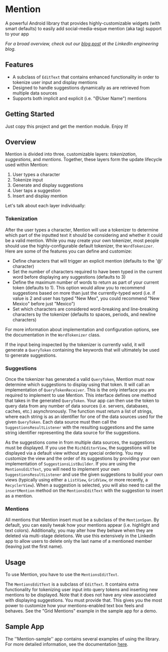 # Mention

A powerful Android library that provides highly-customizable widgets (with smart defaults) to easily add social-media-esque mention (aka tag) support to your app

*For a broad overview, check out our [blog post](http://androidorion.com) at the LinkedIn engineering blog.*

Features
--------

- A subclass of `EditText` that contains enhanced functionality in order to tokenize user input and display mentions
- Designed to handle suggestions dynamically as are retrieved from multiple data sources
- Supports both implicit and explicit (i.e. "@User Name") mentions

Getting Started
---------------

Just copy this project and get the mention module. Enjoy it!

Overview
---------------

Mention is divided into three, customizable layers: *tokenization*, *suggestions*, and *mentions*. Together, these layers form the update lifecycle used within Mention:

1. User types a character
2. Tokenize input
3. Generate and display suggestions
4. User taps a suggestion
5. Insert and display mention

Let's talk about each layer individually:

### Tokenization

After the user types a character, Mention will use a tokenizer to determine which part of the inputted text it should be considering and whether it could be a valid mention. While you may create your own tokenizer, most people should use the highly-configurable default tokenizer, the `WordTokenizer`. Here are some of the features you can define and customize:

- Define characters that will trigger an explicit mention (defaults to the '@' character)
- Set the number of characters required to have been typed in the current word before displaying any suggestions (defaults to 3)
- Define the maximum number of words to return as part of your current token (defaults to 1). This option would allow you to recommend suggestions based on more than just the currently-typed word (i.e. if value is 2 and user has typed "New Mex", you could recommend "New Mexico" before just "Mexico")
- Set which characters are considered word-breaking and line-breaking characters by the tokenizer (defaults to spaces, periods, and newline characters)

For more information about implementation and configuration options, see the documentation in the `WordTokenizer` class.

If the input being inspected by the tokenizer is currently valid, it will generate a `QueryToken` containing the keywords that will ultimately be used to generate suggestions.

### Suggestions

Once the tokenizer has generated a valid `QueryToken`, Mention must now determine which suggestions to display using that token. It will call an implementation of `QueryTokenReceiver`. This is the only interface you are required to implement to use Mention. This interface defines one method that takes in the generated `QueryToken`. Your app can then use the token to query data from any number of data sources (i.e. servers, databases, caches, etc.) asynchronously. The function must return a list of strings, where each string is as an identifier for one of the data sources used for the given `QueryToken`. Each data source must then call the `SuggestionsResultListener` with the resulting suggestions and the same string identifier representing the data source for the suggestions.

As the suggestions come in from multiple data sources, the suggestions must be displayed. If you use the `RichEditorView`, the suggestions will be displayed via a default view without any special ordering. You may customize the view and the order of its suggestions by providing your own implementation of `SuggestionsListBuilder`. If you are using the `MentionsEditText`, you will need to implement your own `SuggestionsResultListener` and use the given suggestions to build your own views (typically using either a `ListView`, `GridView`, or more recently, a `RecyclerView`). When a suggestion is selected, you will also need to call the `insertMention` method on the `MentionsEditText` with the suggestion to insert as a mention.

### Mentions

All mentions that Mention insert must be a subclass of the `MentionSpan`. By default, you can easily tweak how your mentions appear (i.e. highlight and text colors). Additionally, you may alter how they behave when they are deleted via multi-stage deletions. We use this extensively in the LinkedIn app to allow users to delete only the last name of a mentioned member (leaving just the first name).

Usage
-----

To use Mention, you have to use the `MentionsEditText`.

The `MentionsEditText` is a subclass of `EditText`. It contains extra functionality for tokenizing user input into query tokens and inserting new mentions to be displayed. Note that it does not have any view associated with displaying suggestions. You must provide that. This gives you the most power to customize how your mentions-enabled text box feels and behaves. See the "Grid Mentions" example in the sample app for a demo.

Sample App
----------

The ''Mention-sample'' app contains several examples of using the library. For more detailed information, see the documentation [here](spyglass-sample/README.md).


